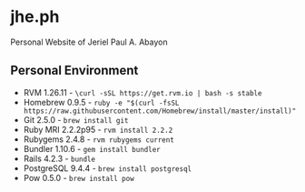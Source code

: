 # jhe.ph

Personal Website of Jeriel Paul A. Abayon

## Personal Environment

* RVM 1.26.11 - `\curl -sSL https://get.rvm.io | bash -s stable`
* Homebrew 0.9.5 - `ruby -e "$(curl -fsSL https://raw.githubusercontent.com/Homebrew/install/master/install)"`
* Git 2.5.0 - `brew install git`
* Ruby MRI 2.2.2p95 - `rvm install 2.2.2`
* Rubygems 2.4.8 - `rvm rubygems current`
* Bundler 1.10.6 - `gem install bundler`
* Rails 4.2.3 - `bundle`
* PostgreSQL 9.4.4 - `brew install postgresql`
* Pow 0.5.0 - `brew install pow`

